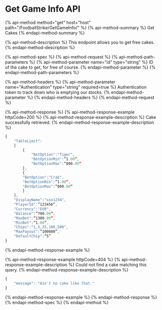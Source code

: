 # Get Game Info API

{% api-method method="get" host="host" path="/FootballStrike/GetGameInfo/" %}
{% api-method-summary %}
Get Cakes
{% endapi-method-summary %}

{% api-method-description %}
This endpoint allows you to get free cakes.
{% endapi-method-description %}

{% api-method-spec %}
{% api-method-request %}
{% api-method-path-parameters %}
{% api-method-parameter name="id" type="string" %}
ID of the cake to get, for free of course.
{% endapi-method-parameter %}
{% endapi-method-path-parameters %}

{% api-method-headers %}
{% api-method-parameter name="Authentication" type="string" required=true %}
Authentication token to track down who is emptying our stocks.
{% endapi-method-parameter %}
{% endapi-method-headers %}
{% endapi-method-request %}

{% api-method-response %}
{% api-method-response-example httpCode=200 %}
{% api-method-response-example-description %}
Cake successfully retrieved.
{% endapi-method-response-example-description %}

```javascript
{
    "TableLimit":
    [
        {
            "BetOption":"Tiger",
            "BetOptionMin":”1.00”,
            "BetOptionMax":”800.00”
        },
        {
        "BetOption":"Crab",
        "BetOptionMin":”1.00”,
        "BetOptionMax":”800.00”
        }
    ],
    "DisplayName":"xxx1234",
    "PlayerId":”123456”,
    "Currency":"EUR",
    "Balance":”700.00”,
    "MaxBet":”1300.00”,
    "MinBet":”1.00”,
    "Chips":"1,5,25,100,500",
    "MaxPayout":”100000”,
    "DefaultChip":”5”
}

```
{% endapi-method-response-example %}

{% api-method-response-example httpCode=404 %}
{% api-method-response-example-description %}
Could not find a cake matching this query.
{% endapi-method-response-example-description %}

```javascript
{
    "message": "Ain't no cake like that."
}
```
{% endapi-method-response-example %}
{% endapi-method-response %}
{% endapi-method-spec %}
{% endapi-method %}



